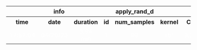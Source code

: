<table>
<tr>
<th colspan=4 style="text-align: center; vertical-align: middle;">info</th>
<th colspan=1 style="text-align: center; vertical-align: middle;">apply_rand_d</th>
<th colspan=4 style="text-align: center; vertical-align: middle;">SVC</th>
<th colspan=1 style="text-align: center; vertical-align: middle;">metrics</th>
</tr>
<th style="text-align: center; vertical-align: middle;">time</th>
<th style="text-align: center; vertical-align: middle;">date</th>
<th style="text-align: center; vertical-align: middle;">duration</th>
<th style="text-align: center; vertical-align: middle;">id</th>
<th style="text-align: center; vertical-align: middle;">num_samples</th>
<th style="text-align: center; vertical-align: middle;">kernel</th>
<th style="text-align: center; vertical-align: middle;">C</th>
<th style="text-align: center; vertical-align: middle;">gamma</th>
<th style="text-align: center; vertical-align: middle;">degree</th>
<th style="text-align: center; vertical-align: middle;">F1</th>
</tr>
<tr>
<td style="text-align: center; vertical-align: middle;"> <font color=white>17:52:04</font></td>
<td style="text-align: center; vertical-align: middle;"> <font color=white>04/20/23</font></td>
<td style="text-align: center; vertical-align: middle;"> <font color=white>3.94 min</font></td>
<td style="text-align: center; vertical-align: middle;"> <font color=white>1</font></td>
<td style="text-align: center; vertical-align: middle;"> <font color=white>99</font></td>
<td style="text-align: center; vertical-align: middle;"> <font color=white>rbf</font></td>
<td style="text-align: center; vertical-align: middle;"> <font color=white>9.2</font></td>
<td style="text-align: center; vertical-align: middle;"> <font color=white>0.001</font></td>
<td style="text-align: center; vertical-align: middle;"> <font color=white>3</font></td>
<td style="text-align: center; vertical-align: middle;"> <font color=white>0.0</font></td>
</tr>
